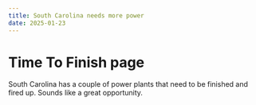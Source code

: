 ```yaml
---
title: South Carolina needs more power
date: 2025-01-23
---
```


# Time To Finish page

South Carolina has a couple of power plants that need to be finished and fired up. Sounds like a great opportunity.

